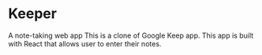 # Keeper
A note-taking web app
This is a clone of Google Keep app. This app is built with React that allows user to enter their notes.
